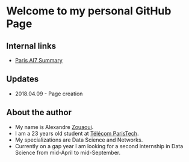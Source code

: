 # Welcome to my personal GitHub Page

## Internal links
* [Paris AI7 Summary](./blog/PARIS_AI7.md)


## Updates
* 2018.04.09 - Page creation


## About the author
* My name is Alexandre [Zouaoui](https://fr.wikipedia.org/wiki/Zouaoua).
* I am a 23 years old student at [Télécom ParisTech](https://www.telecom-paristech.fr/).
* My specializations are Data Science and Networks.
* Currently on a gap year I am looking for a second internship in Data Science from mid-April to mid-September.
